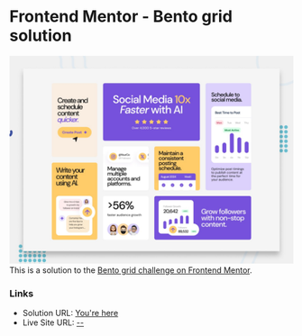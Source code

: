 # Frontend Mentor - Bento grid solution

![Design preview for the Bento grid coding challenge](./preview.jpg)
This is a solution to the [Bento grid challenge on Frontend Mentor](https://www.frontendmentor.io/challenges/bento-grid-RMydElrlOj).


### Links

- Solution URL: [You're here](https://github.com/xphstos/fe-bento-grid)
- Live Site URL: [--](--)
